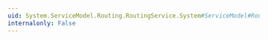 ```yaml
---
uid: System.ServiceModel.Routing.RoutingService.System#ServiceModel#Routing#IRequestReplyRouter#EndProcessRequest(System.IAsyncResult)
internalonly: False
---
```

